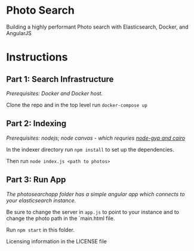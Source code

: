 # Photo Search
Building a highly performant Photo search with Elasticsearch, Docker, and AngularJS

# Instructions

## Part 1: Search Infrastructure

_Prerequisites: Docker and Docker host._

Clone the repo and in the top level run `docker-compose up`

## Part 2: Indexing

_Prerequisites: nodejs; node canvas - which requries [node-gyp and cairo](https://github.com/Automattic/node-canvas#installation)_

In the indexer directory run `npm install` to set up the dependencies.

Then run `node index.js <path to photos>`

## Part 3: Run App 

_The photosearchapp folder has a simple angular app which connects to your elasticsearch instance._

Be sure to change the server in `app.js` to point to your instance and to change the photo path in the `main.html file. 

Run `npm start` in this folder. 

Licensing information in the LICENSE file
